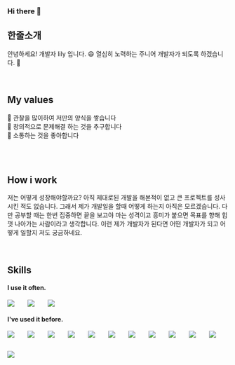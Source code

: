 ### Hi there 👋

## 한줄소개
안녕하세요! 개발자 lily 입니다. 😄 열심히 노력하는 주니어 개발자가 되도록 하겠습니다. 🥰
<br />
<br />
<br />
## My values
🌱 관찰을 많이하여 저만의 양식을 쌓습니다<br />
🤔 창의적으로 문제해결 하는 것을 추구합니다<br />
💬 소통하는 것을 좋아합니다<br />
<br />
<br />
<br />
## How i work
저는 어떻게 성장해야할까요? 아직 제대로된 개발을 해본적이 없고 큰 프로젝트를 성사시킨 적도 없습니다. 그래서 제가 개발일을 할때 어떻게 하는지 아직은 모르겠습니다. 다만 공부할 때는 한번 집중하면 끝을 보고야 마는 성격이고 흥미가 붙으면 목표를 향해 힘껏 나아가는 사람이라고 생각합니다. 이런 제가 개발자가 된다면 어떤 개발자가 되고 어떻게 일할지 저도 궁금하네요.
<br />
<br />
<br />
## Skills
#### I use it often.
<div style="display:flex;gap:30px;flex-wrap:wrap;">
  <img src="https://img.shields.io/badge/ts-3178C6?style=for-the-badge&logo=typescript&logoColor=white">
  <img src="https://img.shields.io/badge/react-61DAFB?style=for-the-badge&logo=react&logoColor=black">
  <img src="https://img.shields.io/badge/HTML5-E34F26?style=flat-square&logo=html5&logoColor=white"/>
</div>

#### I've used it before.
<div style="display:flex;gap:30px;flex-wrap:wrap;">
  <img src="https://img.shields.io/badge/js-F7DF1E?style=for-the-badge&logo=javascript&logoColor=black">
  <img src="https://img.shields.io/badge/express-000000?style=for-the-badge&logo=express&logoColor=white">
  <img src="https://img.shields.io/badge/CSS3-1572B6?style=flat-square&logo=css3&logoColor=white"/>
  <img src="https://img.shields.io/badge/HTML5-E34F26?style=flat-square&logo=html5&logoColor=white"/>
  <img src="https://img.shields.io/badge/Android Studio-3DDC84?style=flat-square&logo=Android Studio&logoColor=white"/>
  <img src="https://img.shields.io/badge/MySQL-4479A1?style=for-the-badge&logo=mysql&logoColor=white">
  <img src="https://img.shields.io/badge/Android-3DDC84?style=for-the-badge&logo=android&logoColor=white">
  <img src="https://img.shields.io/badge/iOS-000000?style=for-the-badge&logo=iOS&logoColor=white">
  <img src="https://img.shields.io/badge/Java-007396?style=for-the-badge&logo=Java&logoColor=white">
  <img src="https://img.shields.io/badge/Kotlin-7F52FF?style=for-the-badge&logo=Kotlin&logoColor=white">
  <img src="https://img.shields.io/badge/Docker-2496ED?style=for-the-badge&logo=Docker&logoColor=white">
  <img src="https://img.shields.io/badge/AWS-232F3E?style=for-the-badge&logo=amazonaws&logoColor=white">
</div>
<br />
<br />
<br />

